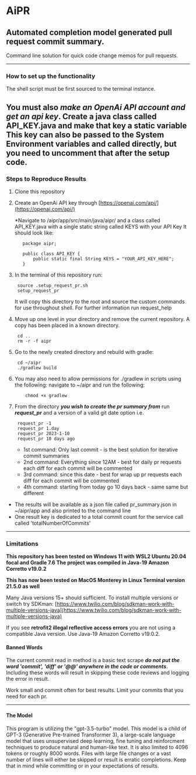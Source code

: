 # AiPR
## Automated completion model generated pull request commit summary.

Command line solution for quick code change memos for pull requests.

---
### How to set up the functionality
The shell script must be first sourced to the terminal instance.


You must also **_make an OpenAi API account and get an api key_**. Create a java class called API_KEY.java and make that key a static variable
This key can also be passed to the System Environment variables and called directly, but you need to uncomment that after the setup code.
---
### Steps to Reproduce Results
1. Clone this repository
2. Create an OpenAi API key through [https://openai.com/api/](https://openai.com/api/)

    *Navigate to /aipr/app/src/main/java/aipr/ and a class called API_KEY.java with a single static string called KEYS with your API Key
      It should look like:

          package aipr;

          public class API_KEY {
              public static final String KEYS = "YOUR_API_KEY_HERE";
          }

3. In the terminal of this repository run:

        source .setup_request_pr.sh
        setup_request_pr
   
    It will copy this directory to the root and source the custom commands for use throughout shell.
    For further information run request_help
        
4. Move up one level in your directory and remove the current repository. A copy has been placed in a known directory.

        cd ..
        rm -r -f aipr

5. Go to the newly created directory and rebuild with gradle:
        
        cd ~/aipr
        ./gradlew build

6. You may also need to allow permissions for ./gradlew in scripts using the following:
   navigate to ~/aipr and run the following:
        
           chmod +x gradlew

7. From the directory **_you wish to create the pr summary from_** run **_request_pr_** and a version of a valid git date option i.e.

        request_pr -1 
        request_pr 1.day
        request_pr 2023-1-10
        request_pr 10 days ago

   * 1st command: Only last commit - is the best solution for iterative commit summaries
   * 2nd command: Everything since 12AM - best for daily pr requests each diff for each commit will be commented
   * 3rd command: since this date - best for wrap up pr requests each diff for each commit will be commented
   * 4th command: starting from today go 10 days back - same same but different
   
* The results will be available as a json file called pr_summary.json in ~/aipr/app and also printed to the command line
* One result key is dedicated to a total commit count for the service call called 'totalNumberOfCommits'
---
### Limitations
**This repository has been tested on Windows 11 with WSL2 Ubuntu 20.04 focal and Gradle 7.6
The project was compiled in Java-19 Amazon Corretto v19.0.2**

**This has now been tested on MacOS Monterey in Linux Terminal version 21.5.0 as well**

Many Java versions 15+ should sufficient. To install multiple versions or switch try SDKman:
[https://www.twilio.com/blog/sdkman-work-with-multiple-versions-java](https://www.twilio.com/blog/sdkman-work-with-multiple-versions-java)

If you see **retrofit2 illegal reflective access errors** you are not using a compatible Java version. Use Java-19 Amazon Corretto v19.0.2.

#### Banned Words
The current commit read in method is a basic text scrape **_do not put the word 'commit', 'diff' or '@@' anywhere in the code or comments_**.
Including these words will result in skipping these code reviews and logging the error in result.

Work small and commit often for best results. Limit your commits that you need for each pr.

---
#### The Model
This program is utilizing the "gpt-3.5-turbo" model.
This model is a child of GPT-3 (Generative Pre-trained Transformer 3), a large-scale language model that uses unsupervised deep learning, fine tuning and reinforcment techniques to produce natural and human-like text.
It is also limited to 4096 tokens or roughly 8000 words. Files with large file changes or a vast number
of lines will either be skipped or result is erratic completions. Keep that in mind while committing or in your expectations of results.
